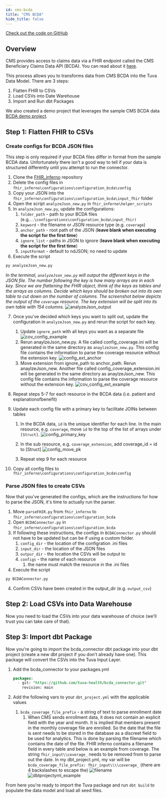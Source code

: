 ```yaml
---
id: cms-bcda
title: "CMS BCDA"
hide_title: false
---
```


[Check out the code on GitHub](https://github.com/tuva-health/bcda_connector)

## Overview

CMS provides access to claims data via a FHIR endpoint called the CMS Beneficiary Claims Data API (BCDA).  You can read about it [here](https://bcda.cms.gov/).

This process allows you to transforms data from CMS BCDA into the Tuva Data Model.  There are 3 steps:

1. Flatten FHIR to CSVs
2. Load CSVs into Date Warehouse
3. Import and Run dbt Packages

We also created a demo project that leverages the sample CMS BCDA data [BCDA demo project](https://github.com/tuva-health/bcda_demo/).

## Step 1: Flatten FHIR to CSVs

### Create configs for BCDA JSON files

This step is only required if your BCDA files differ in format from the sample BCDA data.  Unfortunately there isn't a good way to tell if your data is structured differently until you attempt to run the connector.

1. Clone the [FHIR_inferno](https://github.com/tuva-health/FHIR_inferno) repository
2. Delete the config files in `fhir_inferno\configurations\configuration_bcda\config`
3. Copy your JSON into the `fhir_inferno\configurations\configuration_bcda\input_fhir` folder
4. Open the script `analyzeJson_new.py` in `fhir_inferno\helper_scripts`
5. In `analyzeJson_new.py`, update the configurations:
    1. `folder_path` - path to your BCDA files (e.g.`..\configurations\configuration_bcda\input_fhir)`
    2. `keyword` - the filename or JSON resource type (e.g. `coverage`)
    3. `anchor_path` - root path of the JSON (**leave blank when executing the script for the first time**)
    4. `ignore_list` - paths in JSON to ignore (**leave blank when executing the script for the first time**)
    5. `inputFormat` - default to ndJSON; no need to update
6. Execute the script
```python
py analyzeJson_new.py
```
*In the terminal, `analyzeJson_new.py` will output the different keys in the JSON file.  The number following the key is 
how many arrays are in each key.  Since we are flattening the FHIR object, think of the keys as tables and the arrays 
as columns.  Decide which keys should be broken out into its own table to cut down on the number of columns. The screenshot below depicts the output of the `coverage` resource.  The key extension will be split into its own table with 154 columns.*
![analyzeJson_output](/img/bcda_connector/analyzeJson_output.png)

7. Once you’ve decided which keys you want to split out, update the configuration in `analyzeJson_new.py` and rerun the script for each key.
   1. Update `ignore_path` with all keys you want as a separate file
![cov_config_example](/img/bcda_connector/cov_config_example.png)
   2. Rerun anaylzeJson_new.py.  A file called config_coverage.ini will be generated in the same directory as `anaylzeJson_new.py`. 
   This config file contains the information to parse the coverage resource without the extension key.
![config_ext_anchor](/img/bcda_connector/config_ext_anchor.png)
   3. Move extension from ignore_path to anchor_path.  Rerun anaylzeJson_new.  Another file called config_coverage_extension.ini
   will be generated in the same directory as anaylzeJson_new.  This config file contains the information to parse the 
   coverage resource without the extension key.
![cov_config_ext_example](/img/bcda_connector/cov_config_ext_example.png)

8. Repeat steps 5-7 for each resource in the BCDA data (i.e. patient and explanationofbenefit)
9. Update each config file with a primary key to facilitate JOINs between tables
    1. In the BCDA data, `id` is the unique identifier for each line.  In the main resource, e.g. `coverage`, move `id` 
   to the top of the list of arrays under `[Struct]`.
![config_primary_key](/img/bcda_connector/config_primary_key.png)
    2. In the sub resource, e.g. `coverage_extension`, add coverage_id = id to [Struct]
![config_move_pk](/img/bcda_connector/config_move_pk.png)
    
    3. Repeat step 9 for each resource
10. Copy all config files to `fhir_inferno\configurations\configuration_bcda\config`

### Parse JSON files to create CSVs

Now that you've generated the configs, which are the instructions for how to parse the JSON, it's time to actually run the parser.

1. Move  `parseFHIR.py` from `fhir_inferno` to `fhir_inferno\configurations\configuration_bcda`
2. Open `BCDAConnector.py` in `fhir_inferno\configurations\configuration_bcda`
2. If following these instructions, the configs in `BCDAConnector.py` should not have to be updated but can be if using a custom folder.
    1. `config_dir` - the location of the configration .ini files 
    2. `input_dir` - the location of the JSON files
    3. `outpur_dir` - the location the CSVs will be output to
    4. `configs` - the name of each resource
        1. the name must match the resource in the .ini files
3. Execute the script
```python
py BCDAConnector.py
```
4. Confirm CSVs have been created in the output_dir (e.g. `output_csv`)

## Step 2: Load CSVs into Data Warehouse

Now you need to load the CSVs into your data warehouse of choice (we'll trust you can take care of that).

## Step 3: Import dbt Package

Now you're going to import the bcda_connector dbt package into your dbt project (create a new dbt project if you don't already have one).  This package will convert the CSVs into the Tuva Input Layer.

1. Add the bcda_connector to your packages.yml
    
    ```sql
    packages:
      - git: "https://github.com/tuva-health/bcda_connector.git"
        revision: main
    ```
    
2. Add the following vars to your `dbt_project.yml` with the applicable values
    1. `bcda_coverage_file_prefix` - a string of text to parse enrollment date
        1. When CMS sends enrollment data, it does not contain an explicit field with the year and month.  It is implied 
            that members present in the monthly coverage file are enrolled.  So the date that the file is sent needs to be stored in the database as a discreet field to be used for analytics.  This is done by parsing the filename which contains the date of the file.  FHIR inferno contains a filename field in every table and below is an example from coverage.  The string `fhir_input\\coverage_` needs to be removed from to parse out the date.  In my dbt_project.yml, my var will be `bcda_coverage_file_prefix: fhir_input\\\\coverage_` (there are 4 backslashes to escape the)
![filename](/img/bcda_connector/filename.png)
![dbtprojectyml_example](/img/bcda_connector/dbtprojectyml_example.png)

From here you're ready to import the Tuva package and run `dbt build` to populate the data model and load all seed files.
